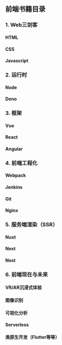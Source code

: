 ## 前端书籍目录

### 1. Web三剑客
#### HTML
#### CSS
#### Javascript

### 2. 运行时
#### Node
#### Deno

### 3. 框架
#### Vue
#### React
#### Angular

### 4. 前端工程化
#### Webpack
#### Jenkins
#### Git
#### Nginx

### 5. 服务端渲染（SSR）
#### Nuxt
#### Next
#### Nest

### 6. 前端现在与未来
#### VR/AR沉浸式体验
#### 图像识别
#### 可视化分析
#### Serverless
#### 类原生开发（Flutter等等）